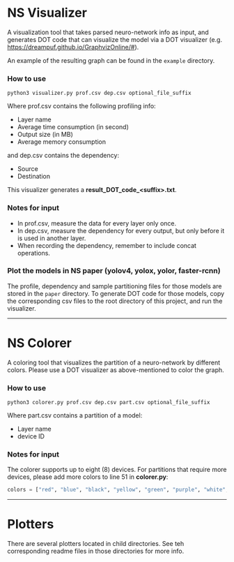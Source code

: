 # NS Visualizer
A visualization tool that takes parsed neuro-network info as input, and generates DOT code that can visualize the model via a DOT visualizer (e.g. https://dreampuf.github.io/GraphvizOnline/#).

An example of the resulting graph can be found in the `example` directory. 
### How to use
```shell
python3 visualizer.py prof.csv dep.csv optional_file_suffix
```
Where prof.csv contains the following profiling info: 
- Layer name
- Average time consumption (in second)
- Output size (in MB)
- Average memory consumption

and dep.csv contains the dependency:
- Source 
- Destination

This visualizer generates a **result_DOT_code_\<suffix>.txt**.

### Notes for input
- In prof.csv, measure the data for every layer only once.
- In dep.csv, measure the dependency for every output, but only before it is used in another layer.
- When recording the dependency, remember to include concat operations.

### Plot the models in NS paper (yolov4, yolox, yolor, faster-rcnn)
The profile, dependency and sample partitioning files for those models are stored in the `paper` directory. To generate DOT code for those models, copy the corresponding csv files to the root directory of this project, and run the visualizer. 

---
# NS Colorer
A coloring tool that visualizes the partition of a neuro-network by different colors. Please use a DOT visualizer as above-mentioned to color the graph.  
### How to use
```shell
python3 colorer.py prof.csv dep.csv part.csv optional_file_suffix 
```

Where part.csv contains a partition of a model:
- Layer name
- device ID

### Notes for input
The colorer supports up to eight (8) devices. For partitions that require more devices, please add more colors to line 51 in **colorer.py**:
```python
colors = ["red", "blue", "black", "yellow", "green", "purple", "white", "orange"]
```
---
# Plotters
There are several plotters located in child directories. See teh corresponding readme files in those directories for more info. 